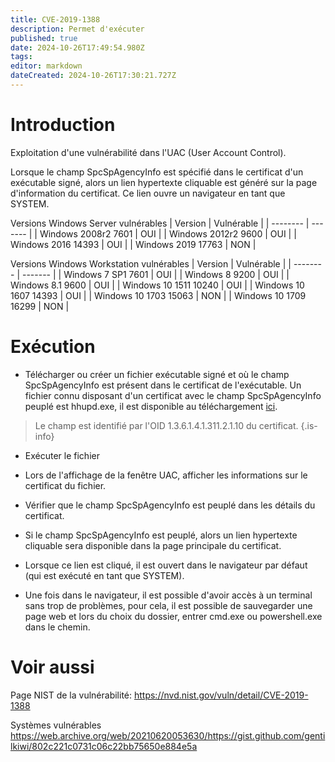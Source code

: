 ```yaml
---
title: CVE-2019-1388
description: Permet d'exécuter 
published: true
date: 2024-10-26T17:49:54.980Z
tags: 
editor: markdown
dateCreated: 2024-10-26T17:30:21.727Z
---
```


# Introduction

Exploitation d'une vulnérabilité dans l'UAC (User Account Control).

Lorsque le champ SpcSpAgencyInfo est spécifié dans le certificat d'un exécutable signé, alors un lien hypertexte cliquable est généré sur la page d'information du certificat. Ce lien ouvre un navigateur en tant que SYSTEM.

Versions Windows Server vulnérables
| Version | Vulnérable |
| -------- | ------- |
| Windows 2008r2 7601 | OUI |
| Windows 2012r2 9600 | OUI |
| Windows 2016 14393 | OUI |
| Windows 2019 17763 | NON |

Versions Windows Workstation vulnérables
| Version | Vulnérable |
| -------- | ------- |
| Windows 7 SP1 7601 | OUI |
| Windows 8 9200 | OUI |
| Windows 8.1 9600 | OUI |
| Windows 10 1511 10240 | OUI |
| Windows 10 1607 14393 | OUI |
| Windows 10 1703 15063 | NON |
| Windows 10 1709 16299 | NON |

# Exécution

- Télécharger ou créer un fichier exécutable signé et où le champ SpcSpAgencyInfo est présent dans le certificat de l'exécutable.
  Un fichier connu disposant d'un certificat avec le champ SpcSpAgencyInfo peuplé est hhupd.exe,
  il est disponible au téléchargement [ici](https://packetstormsecurity.com/files/14437/hhupd.exe.html).

> Le champ est identifié par l'OID 1.3.6.1.4.1.311.2.1.10 du certificat.
> {.is-info}

- Exécuter le fichier

- Lors de l'affichage de la fenêtre UAC, afficher les informations sur le certificat du fichier.

- Vérifier que le champ SpcSpAgencyInfo est peuplé dans les détails du certificat.

- Si le champ SpcSpAgencyInfo est peuplé, alors un lien hypertexte cliquable sera disponible dans la page principale du certificat.

- Lorsque ce lien est cliqué, il est ouvert dans le navigateur par défaut (qui est exécuté en tant que SYSTEM).

- Une fois dans le navigateur, il est possible d'avoir accès à un terminal sans trop de problèmes, pour cela, il est possible de sauvegarder une page web et lors du choix du dossier, entrer cmd.exe ou powershell.exe dans le chemin.

# Voir aussi

Page NIST de la vulnérabilité:
https://nvd.nist.gov/vuln/detail/CVE-2019-1388

Systèmes vulnérables
https://web.archive.org/web/20210620053630/https://gist.github.com/gentilkiwi/802c221c0731c06c22bb75650e884e5a

